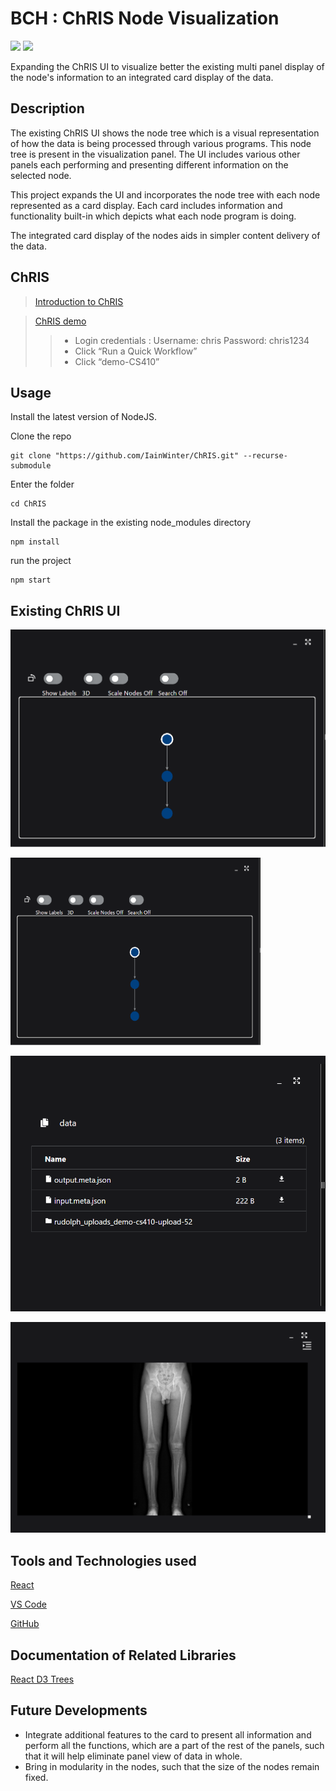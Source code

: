 # BCH : ChRIS Node Visualization
<img src="https://img.shields.io/badge/Version-1.0-informational.svg?logo=LOGO"> <img src="https://img.shields.io/badge/License-MIT-informational.svg?logo=LOGO"> 

Expanding the ChRIS UI to visualize better the existing multi panel display of the node's information to an integrated card display of the data.

## Description
The existing ChRIS UI shows the node tree which is a visual representation of how the data is being processed through various programs. This node tree is present in the visualization panel. The UI includes various other panels each performing and presenting different information on the selected node.

This project expands the UI and incorporates the node tree with each node represented as a card display. Each card includes information and functionality built-in which depicts what each node program is doing. 

The integrated card display of the nodes aids in simpler content delivery of the data.


## ChRIS
> [Introduction to ChRIS](http://chrisproject.org/for-users)

> [ChRIS demo](https://nightly.chrisproject.org/)
>> * Login credentials :
    Username: chris
    Password: chris1234
>> * Click “Run a Quick Workflow”
>> * Click “demo-CS410”


## Usage
Install the latest version of NodeJS.

Clone the repo

```
git clone "https://github.com/IainWinter/ChRIS.git" --recurse-submodule
```

Enter the folder

```
cd ChRIS
```

Install the package in the existing node_modules directory

```
npm install
```

run the project

```
npm start
```

## Existing ChRIS UI
![Visualization panel](images/visualizationpanel2d.png)

<img src="images/visualizationpanel2d.png"  width="400" height="300">

![Information panel](images/Informationpanel.png)

![Image panel](images/Imagepanel.png)
## Tools and Technologies used
[React](https://react.dev/blog/2023/03/16/introducing-react-dev)

[VS Code](https://code.visualstudio.com/download)

[GitHub](https://github.com/IainWinter/ChRIS.git)


## Documentation of Related Libraries

[React D3 Trees](https://www.npmjs.com/package/react-d3-tree)

## Future Developments
* Integrate additional features to the card to present all information and perform all the functions, which are a part of the rest of the panels, such that it will help eliminate panel view of data in whole.
* Bring in modularity in the nodes, such that the size of the nodes remain fixed.




